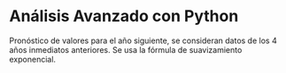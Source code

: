 # Análisis Avanzado con Python
Pronóstico de valores para el año siguiente, se consideran datos de los 4 años inmediatos anteriores. Se usa la fórmula de suavizamiento exponencial.
